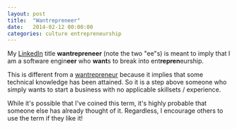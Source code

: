 ```yaml
---
layout: post
title:  "Wantrepreneer"
date:   2014-02-12 00:00:00
categories: culture entrepreneurship
---
```


My <a href="http://www.linkedin.com/pub/eric-tipton/4/666/a83">LinkedIn</a> title <b>wantrepreneer</b> (note the two "ee"s) is meant to imply that I am a software engin<b>eer</b> who <b>want</b>s to break into ent<b>repren</b>eurship.

This is different from a <a href="http://www.urbandictionary.com/define.php?term=wantrepreneur">wantrepreneur</a> because it implies that some technical knowledge has been attained. So it is a step above someone who simply wants to start a business with no applicable skillsets / experience.

While it's possible that I've coined this term, it's highly probable that someone else has already thought of it. Regardless, I encourage others to use the term if they like it!

